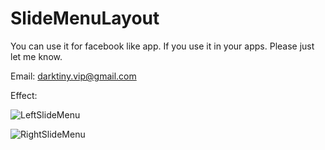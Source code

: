 SlideMenuLayout
===============

You can use it for facebook like app. 
If you use it in your apps. 
Please just let me know. 

Email: darktiny.vip@gmail.com

Effect:

![LeftSlideMenu](https://github.com/darktiny/SlideMenuLayout/blob/master/Screenshot_001.png?raw=true)

![RightSlideMenu](https://github.com/darktiny/SlideMenuLayout/blob/master/Screenshot_002.png?raw=true)
